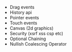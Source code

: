 
- Drag events
- History api
- Pointer events
- Touch events
- Canvas (2d graphics)
- Security (xsrf xss csp etc)
- Optional Chaining
- Nullish Coalescing Operator